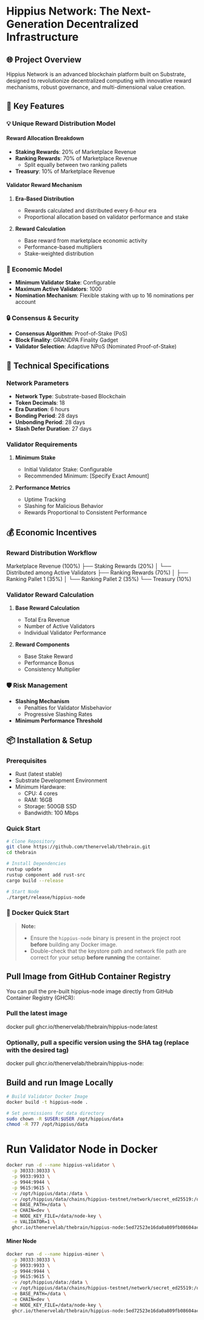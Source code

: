 # Hippius Network: The Next-Generation Decentralized Infrastructure

## 🌐 Project Overview

Hippius Network is an advanced blockchain platform built on Substrate, designed to revolutionize decentralized computing with innovative reward mechanisms, robust governance, and multi-dimensional value creation.

## 🔑 Key Features

### 💡 Unique Reward Distribution Model

#### Reward Allocation Breakdown
- **Staking Rewards**: 20% of Marketplace Revenue
- **Ranking Rewards**: 70% of Marketplace Revenue
  - Split equally between two ranking pallets
- **Treasury**: 10% of Marketplace Revenue

#### Validator Reward Mechanism
1. **Era-Based Distribution**
   - Rewards calculated and distributed every 6-hour era
   - Proportional allocation based on validator performance and stake

2. **Reward Calculation**
   - Base reward from marketplace economic activity
   - Performance-based multipliers
   - Stake-weighted distribution

### 🏦 Economic Model
- **Minimum Validator Stake**: Configurable
- **Maximum Active Validators**: 1000
- **Nomination Mechanism**: Flexible staking with up to 16 nominations per account

### 🔒 Consensus & Security
- **Consensus Algorithm**: Proof-of-Stake (PoS)
- **Block Finality**: GRANDPA Finality Gadget
- **Validator Selection**: Adaptive NPoS (Nominated Proof-of-Stake)

## 🚀 Technical Specifications

### Network Parameters
- **Network Type**: Substrate-based Blockchain
- **Token Decimals**: 18
- **Era Duration**: 6 hours
- **Bonding Period**: 28 days
- **Unbonding Period**: 28 days
- **Slash Defer Duration**: 27 days

### Validator Requirements
1. **Minimum Stake**
   - Initial Validator Stake: Configurable
   - Recommended Minimum: [Specify Exact Amount]

2. **Performance Metrics**
   - Uptime Tracking
   - Slashing for Malicious Behavior
   - Rewards Proportional to Consistent Performance

## 💰 Economic Incentives

### Reward Distribution Workflow

Marketplace Revenue (100%) ├── Staking Rewards (20%) │ └── Distributed among Active Validators ├── Ranking Rewards (70%) │ ├── Ranking Pallet 1 (35%) │ └── Ranking Pallet 2 (35%) └── Treasury (10%)



### Validator Reward Calculation
1. **Base Reward Calculation**
   - Total Era Revenue
   - Number of Active Validators
   - Individual Validator Performance

2. **Reward Components**
   - Base Stake Reward
   - Performance Bonus
   - Consistency Multiplier

### 🛡️ Risk Management
- **Slashing Mechanism**
  - Penalties for Validator Misbehavior
  - Progressive Slashing Rates
- **Minimum Performance Threshold**

## 📦 Installation & Setup

### Prerequisites
- Rust (latest stable)
- Substrate Development Environment
- Minimum Hardware:
  - CPU: 4 cores
  - RAM: 16GB
  - Storage: 500GB SSD
  - Bandwidth: 100 Mbps


### Quick Start
```bash
# Clone Repository
git clone https://github.com/thenervelab/thebrain.git
cd thebrain

# Install Dependencies
rustup update
rustup component add rust-src
cargo build --release

# Start Node
./target/release/hippius-node 
```


### 🐳 Docker Quick Start

> **Note:**  
> - Ensure the `hippius-node` binary is present in the project root **before** building any Docker image.  
> - Double-check that the keystore path and network file path are correct for your setup **before running** the container.


## Pull Image from GitHub Container Registry

You can pull the pre-built hippius-node image directly from GitHub Container Registry (GHCR):

### Pull the latest image
docker pull ghcr.io/thenervelab/thebrain/hippius-node:latest

### Optionally, pull a specific version using the SHA tag (replace <SHA> with the desired tag)
docker pull ghcr.io/thenervelab/thebrain/hippius-node:<SHA>

## Build and run Image Locally

```bash
# Build Validator Docker Image
docker build -t hippius-node .

# Set permissions for data directory
sudo chown -R $USER:$USER /opt/hippius/data
chmod -R 777 /opt/hippius/data
```

# Run Validator Node in Docker
```bash
docker run -d --name hippius-validator \
  -p 30333:30333 \
  -p 9933:9933 \
  -p 9944:9944 \
  -p 9615:9615 \
  -v /opt/hippius/data:/data \
  -v /opt/hippius/data/chains/hippius-testnet/network/secret_ed25519:/data/node-key \
  -e BASE_PATH=/data \
  -e CHAIN=dev \
  -e NODE_KEY_FILE=/data/node-key \
  -e VALIDATOR=1 \
  ghcr.io/thenervelab/thebrain/hippius-node:5ed72523e16da0a809fb08604ac2097105ef7483
```

#### Miner Node

```bash
docker run -d --name hippius-miner \
  -p 30333:30333 \
  -p 9933:9933 \
  -p 9944:9944 \
  -p 9615:9615 \
  -v /opt/hippius/data:/data \
  -v /opt/hippius/data/chains/hippius-testnet/network/secret_ed25519:/data/node-key \
  -e BASE_PATH=/data \
  -e CHAIN=dev \
  -e NODE_KEY_FILE=/data/node-key \
  ghcr.io/thenervelab/thebrain/hippius-node:5ed72523e16da0a809fb08604ac2097105ef7483
```